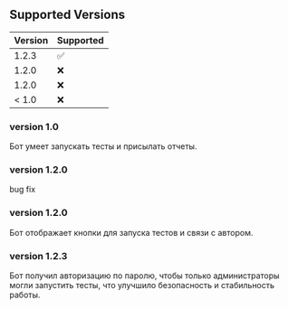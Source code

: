 ## Supported Versions

| Version | Supported          |
|---------|--------------------|
| 1.2.3   | :white_check_mark: |
| 1.2.0   | :x:                |
| 1.2.0   | :x:                |
| < 1.0   | :x:                |


### version 1.0 <br>
Бот умеет запускать тесты и присылать отчеты.

### version 1.2.0<br>
bug fix

### version 1.2.0<br>
Бот отображает кнопки для запуска тестов и связи с автором.

### version 1.2.3 <br>
Бот получил авторизацию по паролю, чтобы только администраторы могли запустить тесты, что улучшило безопасность и стабильность работы.
